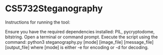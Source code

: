 # CS5732Steganography
Instructions for running the tool:

Ensure you have the required dependencies installed: PIL, pycryptodome, bitstring.
Open a terminal or command prompt.
Execute the script using the command: python3 steganography.py [mode] [image_file] [message_file] [output_file] where [mode] is either -e for encoding or -d for decoding.

